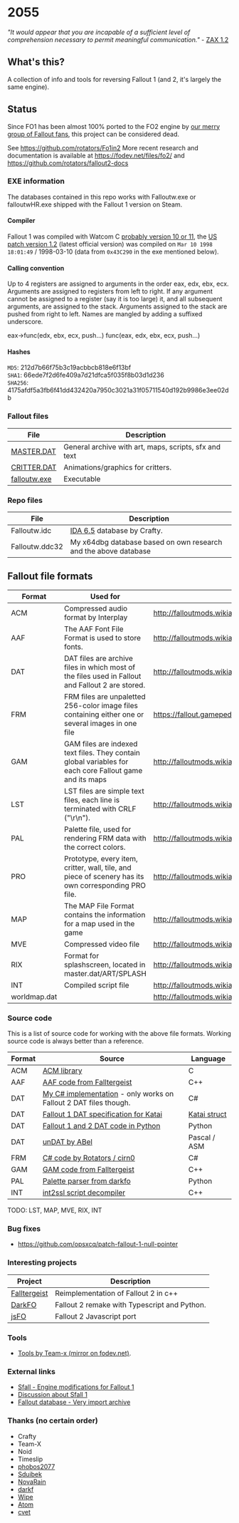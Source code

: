 # 2055
*"It would appear that you are incapable of a sufficient level of comprehension necessary to permit meaningful communication."* - [ZAX 1.2](https://fallout.gamepedia.com/ZAX_1.2)

## What's this?
A collection of info and tools for reversing Fallout 1 (and 2, it's largely the same engine).

## Status ##
Since FO1 has been almost 100% ported to the FO2 engine by [our merry group of Fallout fans](https://github.com/rotators), this project can be considered dead.

See https://github.com/rotators/Fo1in2
More recent research and documentation is available at https://fodev.net/files/fo2/ and https://github.com/rotators/fallout2-docs

### EXE information
The databases contained in this repo works with Falloutw.exe or falloutwHR.exe shipped with the Fallout 1 version on Steam.

#### Compiler
Fallout 1 was compiled with Watcom C [probably version 10 or 11](https://en.wikipedia.org/wiki/Watcom_C/C%2B%2B#Release_history), the [US patch version 1.2](http://www.nma-fallout.com/resources/fallout-v-1-2-patch-by-teamx-unofficial.54/) (latest official version) was compiled on `Mar 10 1998 18:01:49` / 1998-03-10 (data from `0x43C290` in the exe mentioned below).

#### Calling convention
Up to 4 registers are assigned to arguments in the order eax, edx, ebx, ecx. Arguments are assigned to registers from left to right. If any argument cannot be assigned to a register (say it is too large) it, and all subsequent arguments, are assigned to the stack. Arguments assigned to the stack are pushed from right to left. Names are mangled by adding a suffixed underscore.

eax->func(edx, ebx, ecx, push...)
func(eax, edx, ebx, ecx, push...)

#### Hashes
`MD5`: 212d7b66f75b3c19acbbcb818e6f13bf<br>
`SHA1`:   66ede7f2d6fe409a7d21dfca5f035f8b03d1d236<br>
`SHA256`: 4175afdf5a3fb6f41dd432420a7950c3021a31f05711540d192b9986e3ee02db

### Fallout files
| File               | Description   |
| -------------      | ------------- |
| [MASTER.DAT](master.dat.md)      | General archive with art, maps, scripts, sfx and text
| [CRITTER.DAT](critter.dat.md)     | Animations/graphics for critters.
| [falloutw.exe](falloutw.exe.md)  | Executable

### Repo files
| File               | Description   |
| -------------      | ------------- |
| Falloutw.idc       | [IDA 6.5](https://www.hex-rays.com/products/ida/6.5/index.shtml) database by Crafty.
| Falloutw.ddc32     | My x64dbg database based on own research and the above database

## Fallout file formats
| Format             | Used for      | Reference
| -------------      | ------------- | ----------
| ACM                | Compressed audio format by Interplay | http://falloutmods.wikia.com/wiki/ACM_File_Format
| AAF                | The AAF Font File Format is used to store fonts. | http://falloutmods.wikia.com/wiki/AAF_File_Format
| DAT                | DAT files are archive files in which most of the files used in Fallout and Fallout 2 are stored.     | http://falloutmods.wikia.com/wiki/DAT_file_format
| FRM                | FRM files are unpaletted 256-color image files containing either one or several images in one file   | https://fallout.gamepedia.com/FRM_files
| GAM                | GAM files are indexed text files. They contain global variables for each core Fallout game and its maps | http://falloutmods.wikia.com/wiki/GAM_File_Format
| LST                | LST files are simple text files, each line is terminated with CRLF ("\r\n").                         | http://falloutmods.wikia.com/wiki/LST_File_Format
| PAL                | Palette file, used for rendering FRM data with the correct colors.                                   | http://falloutmods.wikia.com/wiki/PAL_File_Format
| PRO                | Prototype, every item, critter, wall, tile, and piece of scenery has its own corresponding PRO file. | http://falloutmods.wikia.com/wiki/PRO_File_Format
| MAP                | The MAP File Format contains the information for a map used in the game                              | http://falloutmods.wikia.com/wiki/MAP_File_Format
| MVE                | Compressed video file                                                                                | http://falloutmods.wikia.com/wiki/MVE_File_Format
| RIX                | Format for splashscreen, located in master.dat/ART/SPLASH                                            | http://falloutmods.wikia.com/wiki/RIX_File_Format
| INT                | Compiled script file | http://falloutmods.wikia.com/wiki/INT_File_Format
| worldmap.dat       | | http://falloutmods.wikia.com/wiki/Worldmap.dat_File_Format

### Source code
This is a list of source code for working with the above file formats. Working source code is always better than a reference.

| Format             | Source         | Language
| -------------      | -------------- | -------
| ACM                | [ACM library](https://github.com/markokr/libacm) | C
| AAF                | [AAF code from Falltergeist](https://github.com/falltergeist/libfalltergeist/tree/master/src/Aaf) | C++
| DAT                | [My C# implementation](https://github.com/rotators/tools/tree/master/DATLib) - only works on Fallout 2 DAT files though. | C#
| DAT                | [Fallout 1 DAT specification for Katai](https://github.com/kaitai-io/kaitai_struct_formats/blob/master/game/fallout_dat.ksy) | [Katai struct](http://formats.kaitai.io/fallout_dat/index.html)
| DAT                | [Fallout 1 and 2 DAT code in Python](https://github.com/berenm/game-data-reverse-engineering/tree/master/python) | Python
| DAT                | [unDAT by ABel](tools/undat) | Pascal / ASM
| FRM                | [C# code by Rotators / cirn0](https://github.com/rotators/CritterBrowser/blob/master/CritterBrowser/Libs/FOCommon/FalloutFrm.cs) | C#
| GAM                | [GAM code from Falltergeist](https://github.com/falltergeist/libfalltergeist/blob/master/src/Gam/File.cpp) | C++
| PAL                | [Palette parser from darkfo](https://github.com/darkf/darkfo/blob/master/pal.py) | Python
| INT                | [int2ssl script decompiler](https://github.com/falltergeist/int2ssl) | C++

TODO: LST, MAP, MVE, RIX, INT

### Bug fixes
* https://github.com/opsxcq/patch-fallout-1-null-pointer

### Interesting projects
| Project            | Description 
| -------------      | ------------- |
| [Falltergeist](https://github.com/falltergeist/) | Reimplementation of Fallout 2 in c++
| [DarkFO](https://github.com/darkf/darkfo)        | Fallout 2 remake with Typescript and Python.
| [jsFO](https://github.com/ajxs/jsFO)             | Fallout 2 Javascript port

### Tools
* [Tools by Team-x (mirror on fodev.net)](https://fodev.net/files/mirrors/teamx-utils/!_INDEX_en.html).

### External links
* [Sfall - Engine modifications for Fallout 1](https://github.com/Sduibek/sfall_1)
* [Discussion about Sfall 1](http://fforum.kochegarov.com/index.php?showtopic=29288)
* [Fallout database - Very import archive](http://www.nma-fallout.com/threads/fallout-database.200205/)

### Thanks (no certain order)
* Crafty
* Team-X 
* Noid
* Timeslip
* [phobos2077](https://github.com/phobos2077)
* [Sduibek](https://github.com/Sduibek)
* [NovaRain](https://github.com/NovaRain)
* [darkf](https://github.com/darkf)
* [Wipe](https://github.com/wipe2238)
* [Atom](https://github.com/TheAtom)
* [cvet](https://github.com/cvet)
